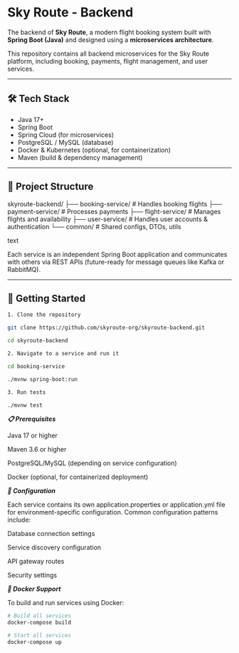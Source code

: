 # Sky Route - Backend

The backend of **Sky Route**, a modern flight booking system built with **Spring Boot (Java)** and designed using a **microservices architecture**.

This repository contains all backend microservices for the Sky Route platform, including booking, payments, flight management, and user services.

---

## 🛠️ Tech Stack

- Java 17+
- Spring Boot
- Spring Cloud (for microservices)
- PostgreSQL / MySQL (database)
- Docker & Kubernetes (optional, for containerization)
- Maven (build & dependency management)

---

## 📂 Project Structure
skyroute-backend/
├── booking-service/ # Handles booking flights
├── payment-service/ # Processes payments
├── flight-service/ # Manages flights and availability
├── user-service/ # Handles user accounts & authentication
└── common/ # Shared configs, DTOs, utils

text

Each service is an independent Spring Boot application and communicates with others via REST APIs (future-ready for message queues like Kafka or RabbitMQ).

---

## 🚀 Getting Started

```bash
1. Clone the repository

git clone https://github.com/skyroute-org/skyroute-backend.git

cd skyroute-backend

2. Navigate to a service and run it

cd booking-service

./mvnw spring-boot:run

3. Run tests

./mvnw test

```
***📋 Prerequisites***

Java 17 or higher

Maven 3.6 or higher

PostgreSQL/MySQL (depending on service configuration)

Docker (optional, for containerized deployment)

***🔧 Configuration***

Each service contains its own application.properties or application.yml file for environment-specific configuration. Common configuration patterns include:

Database connection settings

Service discovery configuration

API gateway routes

Security settings

***🐳 Docker Support***

To build and run services using Docker:

```bash
# Build all services
docker-compose build

# Start all services
docker-compose up
```
